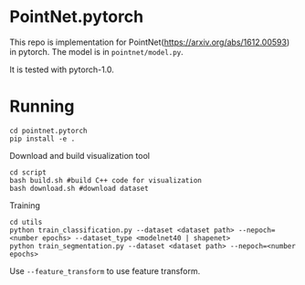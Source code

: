 # PointNet.pytorch
This repo is implementation for PointNet(https://arxiv.org/abs/1612.00593) in pytorch. The model is in `pointnet/model.py`.

It is tested with pytorch-1.0.

# Running

```
cd pointnet.pytorch
pip install -e .
```

Download and build visualization tool
```
cd script
bash build.sh #build C++ code for visualization
bash download.sh #download dataset
```

Training 
```
cd utils
python train_classification.py --dataset <dataset path> --nepoch=<number epochs> --dataset_type <modelnet40 | shapenet>
python train_segmentation.py --dataset <dataset path> --nepoch=<number epochs> 
```

Use `--feature_transform` to use feature transform.
